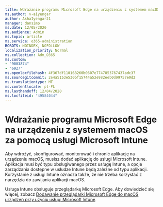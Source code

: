 ```yaml
---
title: Wdrażanie programu Microsoft Edge na urządzeniu z systemem macOS za pomocą usługi Microsoft Intune
ms.author: v-aiyengar
author: AshaIyengar21
manager: dansimp
ms.date: 12/05/2020
ms.audience: Admin
ms.topic: article
ms.service: o365-administration
ROBOTS: NOINDEX, NOFOLLOW
localization_priority: Normal
ms.collection: Adm_O365
ms.custom:
- "9003874"
- "6927"
ms.openlocfilehash: 4f367df110168260b0607e7747853767437adc37
ms.sourcegitcommit: 2e4a5153e530bf15744a52e982eeb0d99757e9d2
ms.translationtype: MT
ms.contentlocale: pl-PL
ms.lasthandoff: 12/04/2020
ms.locfileid: "49584044"
---
```

# <a name="use-microsoft-intune-to-deploy-microsoft-edge-to-a-macos-device"></a>Wdrażanie programu Microsoft Edge na urządzeniu z systemem macOS za pomocą usługi Microsoft Intune

Aby wdrożyć, skonfigurować, monitorować i chronić aplikację na urządzeniu macOS, musisz dodać aplikację do usługi Microsoft Intune. Aplikacja musi być typu obsługiwanego przez usługę Intune, a opcje zarządzania dostępne w usłudze Intune będą zależne od typu aplikacji. Korzystanie z usługi Intune oznacza także, że nie trzeba korzystać z narzędzia do zawijania aplikacji macOS.

Usługa Intune obsługuje przeglądarkę Microsoft Edge. Aby dowiedzieć się więcej, zobacz [Dodawanie przeglądarki Microsoft Edge do macOS urządzeń przy użyciu usługi Microsoft Intune](https://go.microsoft.com/fwlink/?linkid=2134949).